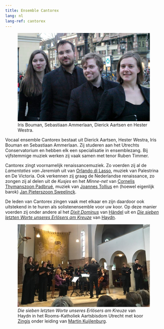 ```yaml
---
title: Ensemble Cantorex
lang: nl
lang-ref: cantorex
---
```


<figure class="fr-l w-50-l ml-auto-l fr-m w-50-m ml-auto-m br3 ma1 ba b--light-gray">
	<img src="/images/cantorex/Cantorex.jpg" alt="Cantorex" class="br3 br--top">
	<figcaption class="tc">Iris Bouman, Sebastiaan Ammerlaan, Dierick Aartsen en Hester Westra.</figcaption>
</figure>

Vocaal ensemble Cantorex bestaat uit Dierick Aartsen, Hester Westra, Iris Bouman en Sebastiaan Ammerlaan. Zij studeren aan het Utrechts Conservatorium en hebben elk een specialisatie in ensemblezang. Bij vijfstemmige muziek werken zij vaak samen met tenor Ruben Timmer.

Cantorex zingt voornamelijk renaissancemuziek. Zo voerden zij al de *Lamentaties van Jeremiah* uit van [Orlando di Lasso](https://nl.wikipedia.org/wiki/Orlando_di_Lasso), muziek van Palestrina en De Victoria. Ook verkennen zij graag de Nederlandse renaissance, zo zongen zij al delen uit de *Kusjes* en het *Minne-net* van [Cornelis Thymanszoon Padbrué](https://nl.wikipedia.org/wiki/Cornelis_Padbru%C3%A9), muziek van [Joannes Tollius](https://nl.wikipedia.org/wiki/Jan_Tollius) en (hoewel eigenlijk barok) [Jan Pieterszoon Sweelinck](https://nl.wikipedia.org/wiki/Jan_Pieterszoon_Sweelinck).

De leden van Cantorex zingen vaak met elkaar en zijn daardoor ook uitstekend in te huren als solistenensemble voor uw koor. Op deze manier voerden zij onder andere al het [*Dixit Dominus*](https://nl.wikipedia.org/wiki/Dixit_Dominus_(H%C3%A4ndel)) van [Händel](https://nl.wikipedia.org/wiki/Georg_Friedrich_H%C3%A4ndel) uit en [*Die sieben letzten Worte unseres Erlösers am Kreuze*](https://nl.wikipedia.org/wiki/Die_sieben_letzten_Worte_unseres_Erl%C3%B6sers_am_Kreuze) van [Haydn](https://nl.wikipedia.org/wiki/Joseph_Haydn).

<figure class="w-100 br3 ma1 ba b--light-gray">
	<img src="/images/cantorex/Cantorex_Haydn.jpeg" alt="Cantorex" class="br3 br--top">
	<figcaption class="tc"><i>Die sieben letzten Worte unseres Erlösers am Kreuze</i> van Haydn in het Rooms-Katholiek Aartsbisdom Utrecht met koor <a href="https://zingis.nl">Zingis</a> onder leiding van <a href="https://zingis.nl/martin">Martin Kuijlenburg</a>.</figcaption>
</figure>
